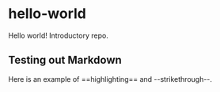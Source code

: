 # hello-world
Hello world! Introductory repo.

## Testing out Markdown

Here is an example of ==highlighting== and --strikethrough--.
